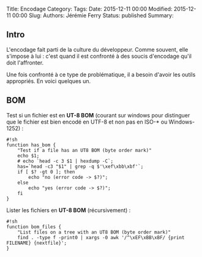 Title: Encodage
Category: 
Tags: 
Date: 2015-12-11 00:00
Modified: 2015-12-11 00:00
Slug: 
Authors: Jérémie Ferry
Status: published
Summary:

## Intro

L'encodage fait parti de la culture du développeur.
Comme souvent, elle s'impose à lui : c'est quand il est confronté à des soucis d'encodage qu'il doit l'affronter.

Une fois confronté à ce type de problématique, il a besoin d'avoir les outils appropriés. En voici quelques un.

## BOM

Test si un fichier est en **UT-8 BOM** (courant sur windows pour distinguer que le fichier est bien encodé en UTF-8 et non pas en ISO-* ou Windows-1252)  :

    #!sh
    function has_bom {
        "Test if a file has an UT8 BOM (byte order mark)"
        echo $1;
        # echo `head -c 3 $1 | hexdump -C`;
        has=`head -c3 "$1" | grep -q $'\xef\xbb\xbf'`;
        if [ $? -gt 0 ]; then
            echo "no (error code -> $?)";
        else
            echo "yes (error code -> $?)";
        fi
    }

Lister les fichiers en **UT-8 BOM** (récursivement) :

    #!sh
    function bom_files {
        "List files on a tree with an UT8 BOM (byte order mark)"
        find . -type f -print0 | xargs -0 awk '/^\xEF\xBB\xBF/ {print FILENAME} {nextfile}';
    }
